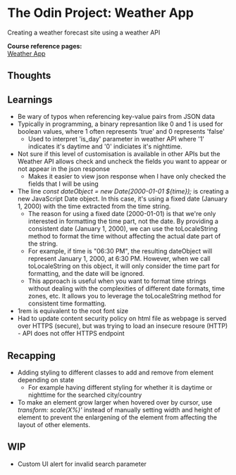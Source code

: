 # The Odin Project: Weather App
Creating a weather forecast site using a weather API

**Course reference pages:** \
[Weather App](https://www.theodinproject.com/lessons/node-path-javascript-weather-app)

## Thoughts

## Learnings
- Be wary of typos when referencing key-value pairs from JSON data
- Typically in programming, a binary represantion like 0 and 1 is used for boolean values, where 1
often represents 'true' and 0 represents 'false'
  - Used to interpret 'is_day' parameter in weather API
where '1' indicates it's daytime and '0' indiciates it's nighttime.
- Not sure if this level of customisation is available in other APIs but the Weather API allows check and uncheck the fields you want to appear or not appear in the json response
  - Makes it easier to view json response when I have only checked the fields that I will be using
- The line *const dateObject = new Date(2000-01-01 ${time});* is creating a new JavaScript Date object. In this case, it's using a fixed date (January 1, 2000) with the time extracted from the time string.
  - The reason for using a fixed date (2000-01-01) is that we're only interested in formatting the time part, not the date. By providing a consistent date (January 1, 2000), we can use the toLocaleString method to format the time without affecting the actual date part of the string.
  - For example, if time is "06:30 PM", the resulting dateObject will represent January 1, 2000, at 6:30 PM. However, when we call toLocaleString on this object, it will only consider the time part for formatting, and the date will be ignored.
  - This approach is useful when you want to format time strings without dealing with the complexities of different date formats, time zones, etc. It allows you to leverage the toLocaleString method for consistent time formatting.
- 1rem is equivalent to the root font size
- Had to update content security policy on html file as webpage is served over HTTPS (secure), but was trying to load an insecure resoure (HTTP) - API does not offer HTTPS endpoint


## Recapping
- Adding styling to different classes to add and remove from element depending on state
  - For example having different styling for whether it is daytime or nighttime for the searched city/country
- To make an element grow larger when hovered over by cursor, use *transform: scale(X%)'* instead of manually setting width and height of element to prevent the enlargening of the element from affecting the layout of other elements.

## WIP
- Custom UI alert for invalid search parameter